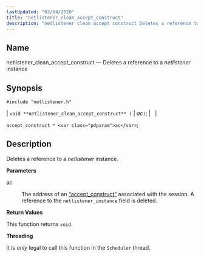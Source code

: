 ```yaml
---
lastUpdated: "03/04/2020"
title: "netlistener_clean_accept_construct"
description: "netlistener clean accept construct Deletes a reference to a netlistener instance void netlistener clean accept construct ac accept construct ac Deletes a reference to a netlistener instance ac The address of an Section 68 2 accept construct associated with the session A reference to the netlistener instance field is deleted..."
---
```


<a name="apis.netlistener_clean_accept_construct"></a> 
## Name

netlistener_clean_accept_construct — Deletes a reference to a *netlistener* instance

## Synopsis

`#include "netlistener.h"`

| `void **netlistener_clean_accept_construct** (` | <var class="pdparam">ac</var>`)`; |   |

`accept_construct * <var class="pdparam">ac</var>`;<a name="idp58112944"></a> 
## Description

Deletes a reference to a *netlistener* instance.

**<a name="idp58114592"></a> Parameters**

<dl class="variablelist">

<dt>ac</dt>

<dd>

The address of an [“accept_construct”](/momentum/3/3-api/structs-accept-construct) associated with the session. A reference to the `netlistener_instance` field is deleted.

</dd>

</dl>

**<a name="idp58118400"></a> Return Values**

This function returns `void`.

**<a name="idp58119760"></a> Threading**

It is *only* legal to call this function in the `Scheduler` thread.
